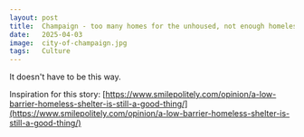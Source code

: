 ```yaml
---
layout: post
title:  Champaign - too many homes for the unhoused, not enough homeless for the housed
date:   2025-04-03
image:  city-of-champaign.jpg
tags:   Culture
---
```


It doesn't have to be this way.

Inspiration for this story: [https://www.smilepolitely.com/opinion/a-low-barrier-homeless-shelter-is-still-a-good-thing/](https://www.smilepolitely.com/opinion/a-low-barrier-homeless-shelter-is-still-a-good-thing/)
